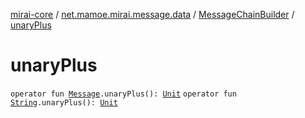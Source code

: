 [mirai-core](../../index.md) / [net.mamoe.mirai.message.data](../index.md) / [MessageChainBuilder](index.md) / [unaryPlus](./unary-plus.md)

# unaryPlus

`operator fun `[`Message`](../-message/index.md)`.unaryPlus(): `[`Unit`](https://kotlinlang.org/api/latest/jvm/stdlib/kotlin/-unit/index.html)
`operator fun `[`String`](https://kotlinlang.org/api/latest/jvm/stdlib/kotlin/-string/index.html)`.unaryPlus(): `[`Unit`](https://kotlinlang.org/api/latest/jvm/stdlib/kotlin/-unit/index.html)